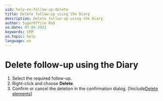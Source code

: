 ```yaml
---
uid: help-en-follow-up-delete
title: Delete follow-up using the Diary
description: Delete follow-up using the Diary
author: SuperOffice RnD
so.date: 07.04.2022
keywords: CRM
so.topic: help
language: en
---
```


# Delete follow-up using the Diary

1. Select the required follow-up.
2. Right-click and choose **Delete**.
3. Confirm or cancel the deletion in the confirmation dialog. [!include[Delete elements](includes/see-delete-elements.md)]
